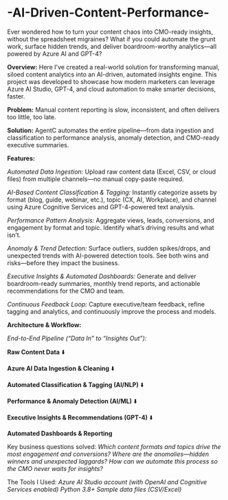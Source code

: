 # -AI-Driven-Content-Performance-
Ever wondered how to turn your content chaos into CMO-ready insights, without the spreadsheet migraines? What if you could automate the grunt work, surface hidden trends, and deliver boardroom-worthy analytics—all powered by Azure AI and GPT-4?
 
**Overview:**
Here I've created a real-world solution for transforming manual, siloed content analytics into an AI-driven, automated insights engine.
This project was developed to showcase how modern marketers can leverage Azure AI Studio, GPT-4, and cloud automation to make smarter decisions, faster.

**Problem:**
Manual content reporting is slow, inconsistent, and often delivers too little, too late.

**Solution:**
AgentC automates the entire pipeline—from data ingestion and classification to performance analysis, anomaly detection, and CMO-ready executive summaries.

**Features:**

_Automated Data Ingestion:_
Upload raw content data (Excel, CSV, or cloud files) from multiple channels—no manual copy-paste required.

_AI-Based Content Classification & Tagging:_
Instantly categorize assets by format (blog, guide, webinar, etc.), topic (CX, AI, Workplace), and channel using Azure Cognitive Services and GPT-4-powered text analysis.

_Performance Pattern Analysis:_
Aggregate views, leads, conversions, and engagement by format and topic. Identify what’s driving results and what isn’t.

_Anomaly & Trend Detection:_
Surface outliers, sudden spikes/drops, and unexpected trends with AI-powered detection tools. See both wins and risks—before they impact the business.

_Executive Insights & Automated Dashboards:_
Generate and deliver boardroom-ready summaries, monthly trend reports, and actionable recommendations for the CMO and team.

_Continuous Feedback Loop:_
Capture executive/team feedback, refine tagging and analytics, and continuously improve the process and models.

**Architecture & Workflow:**

_End-to-End Pipeline (“Data In” to “Insights Out”):_

**Raw Content Data**
⬇️

**Azure AI Data Ingestion & Cleaning**
⬇️

**Automated Classification & Tagging (AI/NLP)**
⬇️

**Performance & Anomaly Detection (AI/ML)**
⬇️

**Executive Insights & Recommendations (GPT-4)**
⬇️

**Automated Dashboards & Reporting**

Key business questions solved:
_Which content formats and topics drive the most engagement and conversions?
Where are the anomalies—hidden winners and unexpected laggards?
How can we automate this process so the CMO never waits for insights?_

The Tools I Used: 
_Azure AI Studio account (with OpenAI and Cognitive Services enabled)
Python 3.8+ 
Sample data files (CSV/Excel)_
